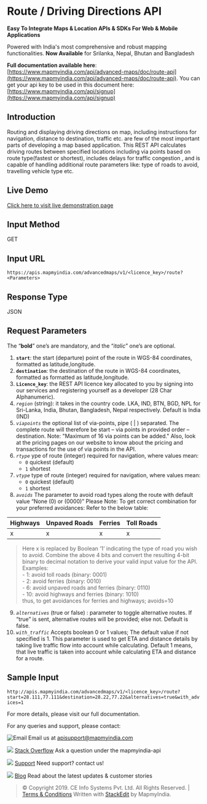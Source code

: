 ﻿# Route / Driving Directions API

**Easy To Integrate Maps & Location APIs & SDKs For Web & Mobile Applications**

Powered with India's most comprehensive and robust mapping functionalities.
**Now Available**  for Srilanka, Nepal, Bhutan and Bangladesh

**Full documentation available here**: [https://www.mapmyindia.com/api/advanced-maps/doc/route-api](https://www.mapmyindia.com/api/advanced-maps/doc/route-api). 
You can get your api key to be used in this document here: [https://www.mapmyindia.com/api/signup](https://www.mapmyindia.com/api/signup)

## Introduction
Routing and displaying driving directions on map, including instructions for navigation, distance to destination, traffic etc. are few of the most important parts of developing a map based application. This REST API calculates driving routes between specified locations including via points based on route type(fastest or shortest), includes delays for traffic congestion , and is capable of handling additional route parameters like: type of roads to avoid, travelling vehicle type etc.

## Live Demo

[Click here to visit live demonstration page](https://www.mapmyindia.com/api/advanced-maps/doc/sample/mapmyindia-maps-route-rest-api-example)

## Input Method
GET

## Input URL

`https://apis.mapmyindia.com/advancedmaps/v1/<licence_key>/route?<Parameters>`

## Response Type

JSON


## Request Parameters
The “**bold**” one’s are mandatory, and the “*italic*” one’s are optional.

1.  **`start`**: the start (departure) point of the route in WGS-84 coordinates, formatted as latitude,longitude.
2.  **`destination`**: the destination of the route in WGS-84 coordinates, formatted as formatted as latitude,longitude.
3.  **`Licence_key`**: the REST API licence key allocated to you by signing into our services and registering yourself as a developer (28 Char Alphanumeric).
4.  *`region`* (string): it takes in the country code. LKA, IND, BTN, BGD, NPL for Sri-Lanka, India, Bhutan, Bangladesh, Nepal respectively. Default is India (IND)
5. *`viapoints`* the optional list of via-points, pipe ( | ) separated. The complete route will therefore be start – via points in provided order – destination.
Note: "Maximum of 16 via points can be added." Also, look at the pricing pages on our website to know about the pricing and transactions for the use of via points in the API.
6. *`rtype`* ype of route (integer) required for navigation, where values mean:  
	- `0` quickest (default)  
	- `1` shortest
7.  *`vtype`* type of route (integer) required for navigation, where values mean:  
	- `0` quickest (default)  
	- `1` shortest
8. *`avoids`* The parameter to avoid road types along the route with default value “None (0) or (0000)” Please Note: To get correct combination for your preferred avoidances: Refer to the below table:

| Highways | Unpaved Roads | Ferries | Toll Roads |
| ----- | ----- | ----- | ----- |
| x | x | x | x | 

>Here x is replaced by Boolean ‘1’ indicating the type of road you wish to avoid. Combine the above 4 bits and convert the resulting 4-bit binary to decimal notation to derive your valid input value for the API. Examples:  
	- 1: avoid toll roads (binary: 0001)  
	- 2: avoid ferries (binary: 0010)  
	- 6: avoid unpaved roads and ferries (binary: 0110)  
	- 10: avoid highways and ferries (binary: 1010)  
thus, to get avoidances for ferries and highways; avoids=10

9. *`alternatives`* (true or false) : parameter to toggle alternative routes. If “true” is sent, alternative routes will be provided; else not. Default is false.
10. *`with_traffic`* Accepts boolean 0 or 1 values; The default value if not specified is 1. This parameter is used to get ETA and distance details by taking live traffic flow into account while calculating. Default 1 means, that live traffic is taken into account while calculating ETA and distance for a route.


## Sample Input

`http://apis.mapmyindia.com/advancedmaps/v1/<licence_key>/route?start=28.111,77.111&destination=28.22,77.22&alternatives=true&with_advices=1`

For more details, please visit our full documentation.

For any queries and support, please contact: 

![Email](https://www.google.com/a/cpanel/mapmyindia.co.in/images/logo.gif?service=google_gsuite) 
Email us at [apisupport@mapmyindia.com](mailto:apisupport@mapmyindia.com)

![](https://www.mapmyindia.com/api/img/icons/stack-overflow.png)
[Stack Overflow](https://stackoverflow.com/questions/tagged/mapmyindia-api)
Ask a question under the mapmyindia-api

![](https://www.mapmyindia.com/api/img/icons/support.png)
[Support](https://www.mapmyindia.com/api/index.php#f_cont)
Need support? contact us!

![](https://www.mapmyindia.com/api/img/icons/blog.png)
[Blog](http://www.mapmyindia.com/blog/)
Read about the latest updates & customer stories


> © Copyright 2019. CE Info Systems Pvt. Ltd. All Rights Reserved. | [Terms & Conditions](http://www.mapmyindia.com/api/terms-&-conditions)
>  Written with [StackEdit](https://stackedit.io/) by MapmyIndia.